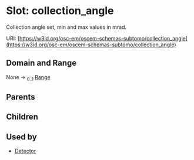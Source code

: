 
# Slot: collection_angle

Collection angle set, min and max values in mrad.

URI: [https://w3id.org/osc-em/oscem-schemas-subtomo/collection_angle](https://w3id.org/osc-em/oscem-schemas-subtomo/collection_angle)


## Domain and Range

None &#8594;  <sub>0..1</sub> [Range](Range.md)

## Parents


## Children


## Used by

 * [Detector](Detector.md)
